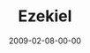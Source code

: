 ---
layout: message
category: message
series: "Lost Books"
title: "Ezekiel"
date: 2009-02-08-00-00
message_id: 544
audio: "http://s3.amazonaws.com/crossroads-media/messages/audio/LostBooks5.mp3"
audio-duration: "28:42"
description: "Brian Tome discusses being faithful in the midst of changing times."
video: "http://s3.amazonaws.com/crossroads-media/messages/video/LostBooks5.mp4"
video-duration: "28:42"
yt-embed-url: "//www.youtube.com/embed/H_lJZGmwAAc"
video-image: "http://s3.amazonaws.com/crossroads-media/images/LostBooks5-still.jpg"
notes-description: ""
notes: "http://s3.amazonaws.com/crossroads-media/documents/SN_02_08-08_09.pdf"
notes-title: "Lost Books&#58; Ezekiel (Study Notes)"
program: "http://s3.amazonaws.com/crossroads-media/documents/0207_08Program.pdf"
tag: 
 - faithfulness
 - ezekiel
 - prophets
 - change
explicit: false
---
